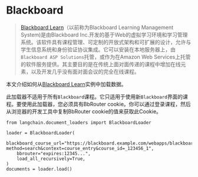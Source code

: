 Blackboard
==============


> [Blackboard Learn](https://en.wikipedia.org/wiki/Blackboard_Learn)（以前称为Blackboard Learning Management System)是由Blackboard Inc.开发的基于Web的虚拟学习环境和学习管理系统。该软件具有课程管理、可定制的开放式架构和可扩展的设计，允许与学生信息系统和身份验证协议集成。它可以安装在本地服务器上，由`Blackboard ASP Solutions`托管，或作为在Amazon Web Services上托管的软件服务提供。其主要目的是在传统上面对面传递的课程中增加在线元素，以及开发几乎没有面对面会议的完全在线课程。
> 
> 
> 

本文介绍如何从[Blackboard Learn](https://www.anthology.com/products/teaching-and-learning/learning-effectiveness/blackboard-learn)实例中加载数据。

此加载器不适用于所有`Blackboard`课程。它只适用于使用新`Blackboard`界面的课程。要使用此加载器，您必须具有BbRouter cookie。你可以通过登录课程，然后从浏览器的开发工具中复制BbRouter cookie的值来获取此Cookie。
```
from langchain.document_loaders import BlackboardLoader

loader = BlackboardLoader(
    blackboard_course_url="https://blackboard.example.com/webapps/blackboard/execute/announcement?method=search&context=course_entry&course_id=_123456_1",
    bbrouter="expires:12345...",
    load_all_recursively=True,
)
documents = loader.load()

```


